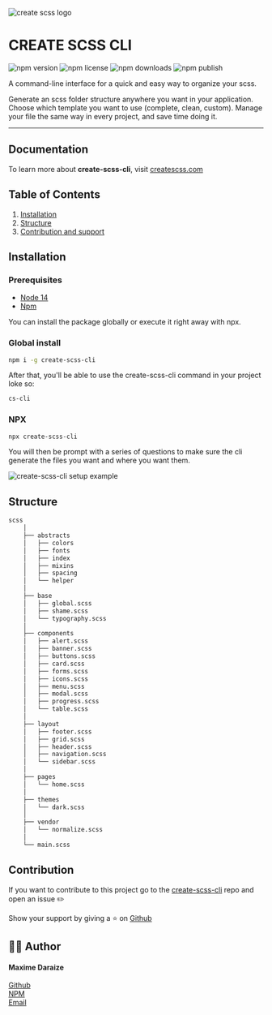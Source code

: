 ![create scss logo](https://res.cloudinary.com/mdaraize/image/upload/c_scale,h_200/v1633914336/create-scss-cli/logo.png)

# CREATE SCSS CLI

![npm version](https://img.shields.io/npm/v/create-scss-cli)
![npm license](https://img.shields.io/npm/l/create-scss-cli?color=%2321bab3)
![npm downloads](https://img.shields.io/npm/dt/create-scss-cli)
![npm publish](https://img.shields.io/github/workflow/status/maximedaraize/create-scss-cli/publish)

A command-line interface for a quick and easy way to organize your scss.

Generate an scss folder structure anywhere you want in your application.
Choose which template you want to use (complete, clean, custom). Manage your file the same way in every project, and save time doing it.

<hr>

## Documentation

To learn more about **create-scss-cli**, visit [createscss.com](https://www.createscss.com/)

## Table of Contents

1. [Installation](#installation)
2. [Structure](#structure)
3. [Contribution and support](#contribution)

## Installation

### Prerequisites

- [Node 14](https://nodejs.org/en/)
- [Npm](https://www.npmjs.com)

You can install the package globally or execute it right away with npx.

### Global install

```sh
npm i -g create-scss-cli
```

After that, you'll be able to use the create-scss-cli command in your project loke so:

```sh
cs-cli
```

### NPX

```sh
npx create-scss-cli
```

You will then be prompt with a series of questions to make sure the cli generate the files you want and where you want them.

<img src="https://res.cloudinary.com/mdaraize/image/upload/v1633280171/create-scss-cli/cscli.png" alt="create-scss-cli setup example">

## Structure

```bash
scss
    │
    ├── abstracts
    │   ├── colors
    │   ├── fonts
    │   ├── index
    │   ├── mixins
    │   ├── spacing
    │   └── helper
    │
    ├── base
    │   ├── global.scss
    │   ├── shame.scss
    │   └── typography.scss
    │
    ├── components
    │   ├── alert.scss
    │   ├── banner.scss
    │   ├── buttons.scss
    │   ├── card.scss
    │   ├── forms.scss
    │   ├── icons.scss
    │   ├── menu.scss
    │   ├── modal.scss
    │   ├── progress.scss
    │   └── table.scss
    │
    ├── layout
    │   ├── footer.scss
    │   ├── grid.scss
    │   ├── header.scss
    │   ├── navigation.scss
    │   └── sidebar.scss
    │
    ├── pages
    │   └── home.scss
    │
    ├── themes
    │   └── dark.scss
    │
    ├── vendor
    │   └── normalize.scss
    │
    └── main.scss
```

## Contribution

If you want to contribute to this project go to the [create-scss-cli](https://github.com/maximedaraize/create-scss-cli/issues) repo and open an issue ✏️

Show your support by giving a ⭐️ on [Github](https://github.com/maximedaraize/create-scss-cli)

## 🙋‍♂️ Author

#### Maxime Daraize

[Github](https://github.com/maximedaraize/) <br>
[NPM](https://www.npmjs.com/package/create-scss-cli) <br>
[Email](mailto:hello@maximedaraize.com)
